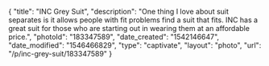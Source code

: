 {
    "title": "INC Grey Suit",
    "description": "One thing I love about suit separates is it allows people with fit problems find a suit that fits. INC has a great suit for those who are starting out in wearing them at an affordable price.",
    "photoId": "183347589",
    "date_created": "1542146647",
    "date_modified": "1546466829",
    "type": "captivate",
    "layout": "photo",
    "url": "\/p\/inc-grey-suit\/183347589"
}